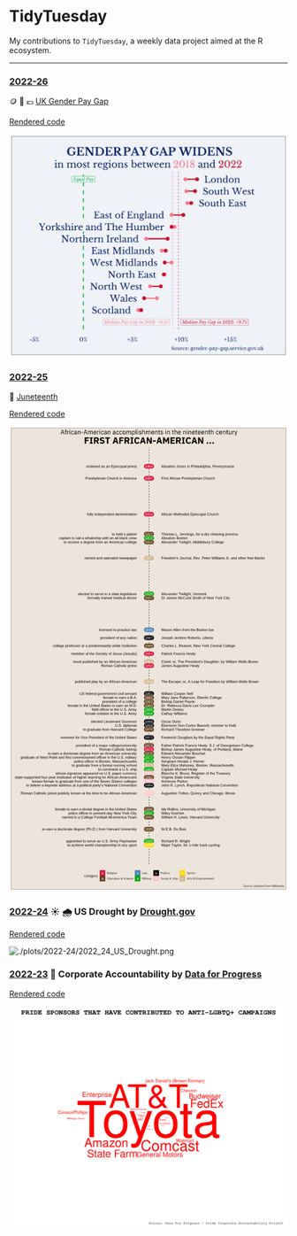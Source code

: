 # TidyTuesday

My contributions to `TidyTuesday`, a weekly data project aimed at the R ecosystem. 

***

### [2022-26](https://github.com/mvbloois/tidytuesday/tree/main/plots/2022-26)

🪙 👫 💷 [UK Gender Pay Gap](gender-pay-gap.service.gov.uk)

[Rendered code](https://htmlpreview.github.io/?https://github.com/mvbloois/tidytuesday/blob/main/R/2022-26_UK-Gender-Pay-Gap.html)

![./plots/2022-26/2022-26_UK-Gender-Pay-Gap.png](https://raw.githubusercontent.com/mvbloois/tidytuesday/main/plots/2022-26/2022-26_UK-Gender-Pay-Gap.png)

### [2022-25](https://github.com/mvbloois/tidytuesday/tree/main/plots/2022-25)
🥇 [Juneteenth](https://isabella-b.com/blog/juneteenth-2020/)

[Rendered code](https://htmlpreview.github.io/?https://github.com/mvbloois/tidytuesday/blob/main/R/2022-25_juneteenth.html)

![./plots/2022-25/2022-25_Juneteenth.png](https://raw.githubusercontent.com/mvbloois/tidytuesday/main/plots/2022-25/2022-25_Juneteenth.png)

### [2022-24](https://github.com/mvbloois/tidytuesday/tree/main/plots/2022-24) ☀️ 🌧️ US Drought by [Drought.gov](https://www.drought.gov)

[Rendered code](https://htmlpreview.github.io/?https://github.com/mvbloois/tidytuesday/blob/main/R/2022-24_us_drought.html)

![./plots/2022-24/2022_24_US_Drought.png](https://raw.githubusercontent.com/mvbloois/tidytuesday/main/plots/2022-24/2022_24_US_Drought.png)


### [2022-23](https://github.com/mvbloois/tidytuesday/tree/main/plots/2022-23) 🌈  Corporate Accountability by [Data for Progress](https://www.dataforprogress.org)

[Rendered code](https://htmlpreview.github.io/?https://github.com/mvbloois/tidytuesday/blob/main/R/2022-23_pride_corporate_accountability_project.html)

![./plots/2022-23/2022_23_Pride_Corporate.png](https://raw.githubusercontent.com/mvbloois/tidytuesday/main/plots/2022-23/2022_23_Pride_Corporate.png)

